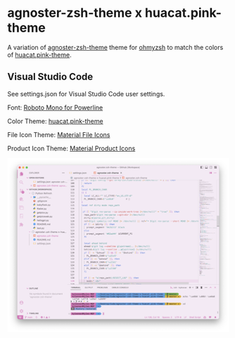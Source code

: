 # agnoster-zsh-theme x huacat.pink-theme

A variation of [agnoster-zsh-theme](https://github.com/agnoster/agnoster-zsh-theme) theme for [ohmyzsh](https://github.com/ohmyzsh/ohmyzsh) to match the colors of [huacat.pink-theme](https://github.com/huacat1017/huacat.pink-theme).

## Visual Studio Code

See settings.json for Visual Studio Code user settings.

Font: [Roboto Mono for Powerline](https://github.com/powerline/fonts)

Color Theme: [huacat.pink-theme](https://github.com/huacat1017/huacat.pink-theme)

File Icon Theme: [Material File Icons](https://marketplace.visualstudio.com/items?itemName=PKief.material-icon-theme)

Product Icon Theme: [Material Product Icons](https://marketplace.visualstudio.com/items?itemName=PKief.material-product-icons)

![screenshot.png](https://github.com/kylesnav/agnoster-zsh-theme-x-huacat.pink-theme/blob/master/screenshot.png)